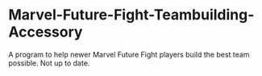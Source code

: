# Marvel-Future-Fight-Teambuilding-Accessory
A program to help newer Marvel Future Fight players build the best team possible. Not up to date. 
